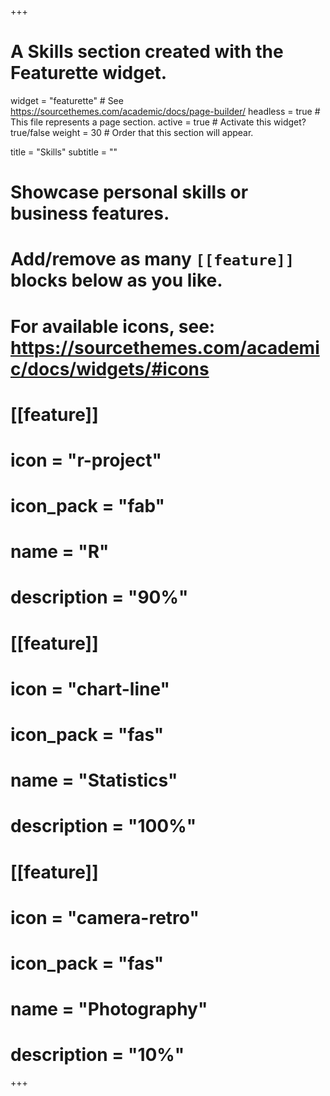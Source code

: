 +++
# A Skills section created with the Featurette widget.
widget = "featurette"  # See https://sourcethemes.com/academic/docs/page-builder/
headless = true  # This file represents a page section.
active = true  # Activate this widget? true/false
weight = 30  # Order that this section will appear.

title = "Skills"
subtitle = ""

# Showcase personal skills or business features.
# 
# Add/remove as many `[[feature]]` blocks below as you like.
# 
# For available icons, see: https://sourcethemes.com/academic/docs/widgets/#icons

 # [[feature]]
  # icon = "r-project"
  # icon_pack = "fab"
  # name = "R"
  # description = "90%"
#   
# [[feature]]
  # icon = "chart-line"
  # icon_pack = "fas"
  # name = "Statistics"
  # description = "100%"  
#   
# [[feature]]
  # icon = "camera-retro"
  # icon_pack = "fas"
  # name = "Photography"
  # description = "10%"

+++
